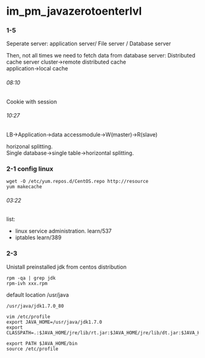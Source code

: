 # im_pm_javazerotoenterlvl


### 1-5
Seperate server:
application server/ File server / Database server  

Then, not all times we need to fetch data from database server:
Distributed cache server cluster->remote distributed cache  
application->local cache

###### 08:10
Cookie with session

###### 10:27
LB->Application->data accessmodule->W(master)->R(slave)

horizonal splitting.  
Single database->single table->horizontal splitting.



### 2-1 config linux
```
wget -O /etc/yum.repos.d/CentOS.repo http://resource
yum makecache
```

###### 03:22
list:
- linux service administration. learn/537  
- iptables learn/389

### 2-3
Unistall preinstalled jdk from centos distribution
```
rpm -qa | grep jdk
rpm-ivh xxx.rpm
```
default location /usr/java
```
/usr/java/jdk1.7.0_80
```

```
vim /etc/profile
export JAVA_HOME=/usr/java/jdk1.7.0
export CLASSPATH=.:$JAVA_HOME/jre/lib/rt.jar:$JAVA_HOME/jre/lib/dt.jar:$JAVA_HOME/jre/lib/tools.jar
```
```
export PATH $JAVA_HOME/bin
source /etc/profile
```

